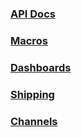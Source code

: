 ### [API Docs](http://apps.linnworks.net/Api)

### [Macros](https://github.com/LinnSystems/LinnworksNetSDK/wiki/Macros)

### [Dashboards](../Linnworks/Example%20Applications/OrdersDashboard)

### [Shipping](../Linnworks/Example%20Applications/ShippingIntegration)

### [Channels](https://apps.linnworks.net/Resources/Extensions)
